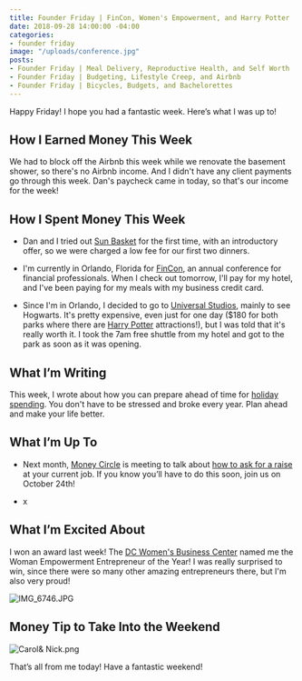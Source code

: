 ```yaml
---
title: Founder Friday | FinCon, Women's Empowerment, and Harry Potter
date: 2018-09-28 14:00:00 -04:00
categories:
- founder friday
image: "/uploads/conference.jpg"
posts:
- Founder Friday | Meal Delivery, Reproductive Health, and Self Worth
- Founder Friday | Budgeting, Lifestyle Creep, and Airbnb
- Founder Friday | Bicycles, Budgets, and Bachelorettes
---
```


Happy Friday! I hope you had a fantastic week. Here’s what I was up to!

## **How I Earned Money This Week**

We had to block off the Airbnb this week while we renovate the basement shower, so there's no Airbnb income. And I didn't have any client payments go through this week. Dan's paycheck came in today, so that's our income for the week!

## **How I Spent Money This Week**

* Dan and I tried out [Sun Basket](https://sunbasket.com/invite/Mary1915063) for the first time, with an introductory offer, so we were charged a low fee for our first two dinners.

* I'm currently in Orlando, Florida for [FinCon](http://www.finconexpo.com), an annual conference for financial professionals. When I check out tomorrow, I'll pay for my hotel, and I've been paying for my meals with my business credit card.

* Since I'm in Orlando, I decided to go to [Universal Studios](https://www.universalorlando.com/web/en/us/index.html), mainly to see Hogwarts. It's pretty expensive, even just for one day ($180 for both parks where there are [Harry Potter](https://www.universalorlando.com/web/en/us/universal-orlando-resort/the-wizarding-world-of-harry-potter/hub/index.html) attractions!), but I was told that it's really worth it. I took the 7am free shuttle from my hotel and got to the park as soon as it was opening. 

## **What I’m Writing**

This week, I wrote about how you can prepare ahead of time for [holiday spending](https://www.maggiegermano.com/blog/how-to-plan-ahead-for-holiday-spending/). You don't have to be stressed and broke every year. Plan ahead and make your life better.

## **What I’m Up To**

* Next month, [Money Circle](https://www.maggiegermano.com/moneycircle/) is meeting to talk about [how to ask for a raise](https://www.maggiegermano.com/events/how-to-ask-for-a-raise/) at your current job. If you know you’ll have to do this soon, join us on October 24th!

* x

## **What I’m Excited About**

I won an award last week! The [DC Women's Business Center](http://www.dcwbc.org/) named me the Woman Empowerment Entrepreneur of the Year! I was really surprised to win, since there were so many other amazing entrepreneurs there, but I'm also very proud!

![IMG_6746.JPG](/uploads/IMG_6746.JPG)

## **Money Tip to Take Into the Weekend**

![Carol& Nick.png](/uploads/Carol&%20Nick.png)

That’s all from me today! Have a fantastic weekend!